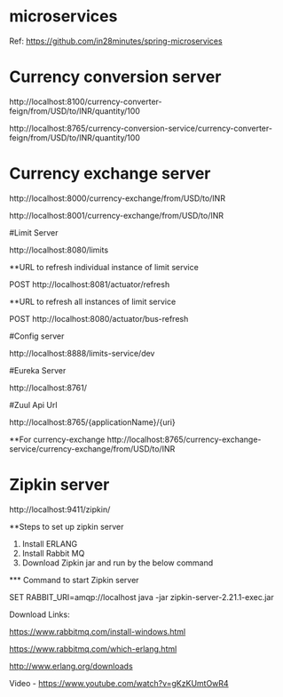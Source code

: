 # microservices

Ref: https://github.com/in28minutes/spring-microservices

# Currency conversion server

http://localhost:8100/currency-converter-feign/from/USD/to/INR/quantity/100

http://localhost:8765/currency-conversion-service/currency-converter-feign/from/USD/to/INR/quantity/100

# Currency exchange server

http://localhost:8000/currency-exchange/from/USD/to/INR

http://localhost:8001/currency-exchange/from/USD/to/INR

#Limit Server

http://localhost:8080/limits

**URL to refresh individual instance of limit service

POST http://localhost:8081/actuator/refresh

**URL to refresh all instances of limit service

POST http://localhost:8080/actuator/bus-refresh


#Config server

http://localhost:8888/limits-service/dev

#Eureka Server

http://localhost:8761/

#Zuul Api Url

http://localhost:8765/{applicationName}/{uri}

**For currency-exchange
http://localhost:8765/currency-exchange-service/currency-exchange/from/USD/to/INR


# Zipkin server

http://localhost:9411/zipkin/

**Steps to set up zipkin server

1) Install ERLANG
2) Install Rabbit MQ
3) Download Zipkin jar and run by the below command

*** Command to start Zipkin server

SET RABBIT_URI=amqp://localhost
java -jar zipkin-server-2.21.1-exec.jar

Download Links:

https://www.rabbitmq.com/install-windows.html

https://www.rabbitmq.com/which-erlang.html

http://www.erlang.org/downloads

Video - https://www.youtube.com/watch?v=gKzKUmtOwR4

